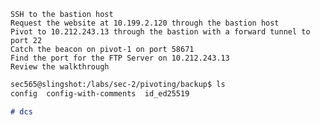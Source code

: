 
    SSH to the bastion host
    Request the website at 10.199.2.120 through the bastion host
    Pivot to 10.212.243.13 through the bastion with a forward tunnel to port 22
    Catch the beacon on pivot-1 on port 58671
    Find the port for the FTP Server on 10.212.243.13
    Review the walkthrough

```md
sec565@slingshot:/labs/sec-2/pivoting/backup$ ls
config  config-with-comments  id_ed25519

# dcs
```